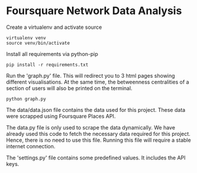 # Foursquare Network Data Analysis

Create a virtualenv and activate source

```shell script
virtualenv venv
source venv/bin/activate
```

Install all requirements via python-pip

```shell script
pip install -r requirements.txt
```

Run the 'graph.py' file. This will redirect you to 3 html pages showing different visualisations. At the same time, the betweenness centralities of a section of users will also be printed on the terminal.

```shell script
python graph.py
``` 

The data/data.json file contains the data used for this project. These data were scrapped using Foursquare Places API.

The data.py file is only used to scrape the data dynamically. We have already used this code to fetch the necessary data required for this project. Hence, there is no need to use this file. Running this file will require a stable internet connection.

The 'settings.py' file contains some predefined values. It includes the API keys.
